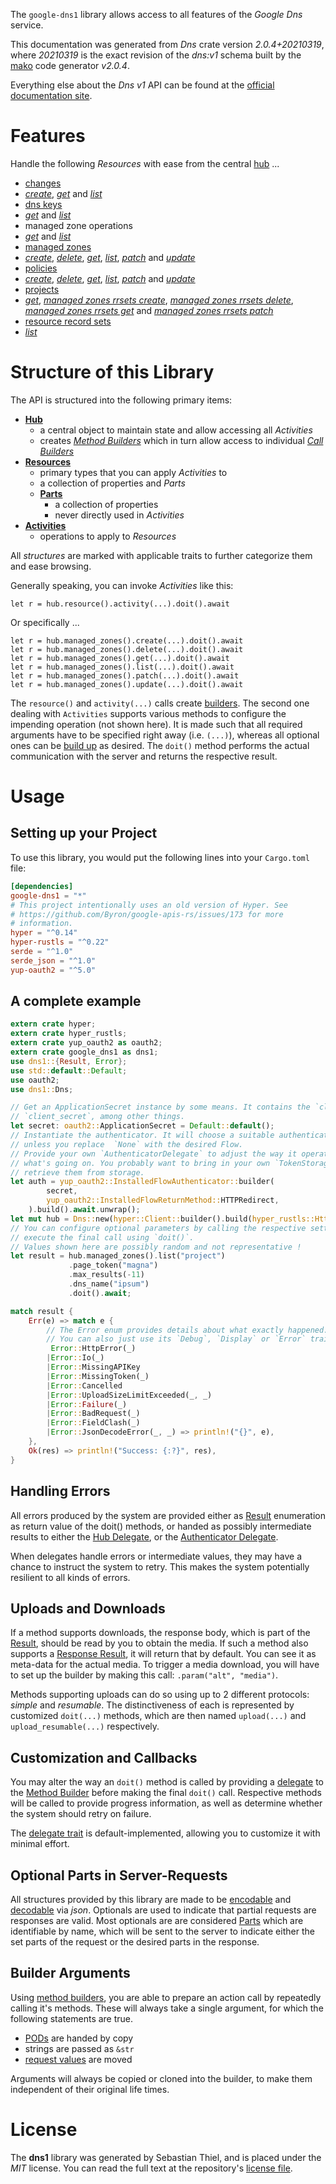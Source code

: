 <!---
DO NOT EDIT !
This file was generated automatically from 'src/mako/api/README.md.mako'
DO NOT EDIT !
-->
The `google-dns1` library allows access to all features of the *Google Dns* service.

This documentation was generated from *Dns* crate version *2.0.4+20210319*, where *20210319* is the exact revision of the *dns:v1* schema built by the [mako](http://www.makotemplates.org/) code generator *v2.0.4*.

Everything else about the *Dns* *v1* API can be found at the
[official documentation site](https://cloud.google.com/dns/docs).
# Features

Handle the following *Resources* with ease from the central [hub](https://docs.rs/google-dns1/2.0.4+20210319/google_dns1/Dns) ... 

* [changes](https://docs.rs/google-dns1/2.0.4+20210319/google_dns1/api::Change)
 * [*create*](https://docs.rs/google-dns1/2.0.4+20210319/google_dns1/api::ChangeCreateCall), [*get*](https://docs.rs/google-dns1/2.0.4+20210319/google_dns1/api::ChangeGetCall) and [*list*](https://docs.rs/google-dns1/2.0.4+20210319/google_dns1/api::ChangeListCall)
* [dns keys](https://docs.rs/google-dns1/2.0.4+20210319/google_dns1/api::DnsKey)
 * [*get*](https://docs.rs/google-dns1/2.0.4+20210319/google_dns1/api::DnsKeyGetCall) and [*list*](https://docs.rs/google-dns1/2.0.4+20210319/google_dns1/api::DnsKeyListCall)
* managed zone operations
 * [*get*](https://docs.rs/google-dns1/2.0.4+20210319/google_dns1/api::ManagedZoneOperationGetCall) and [*list*](https://docs.rs/google-dns1/2.0.4+20210319/google_dns1/api::ManagedZoneOperationListCall)
* [managed zones](https://docs.rs/google-dns1/2.0.4+20210319/google_dns1/api::ManagedZone)
 * [*create*](https://docs.rs/google-dns1/2.0.4+20210319/google_dns1/api::ManagedZoneCreateCall), [*delete*](https://docs.rs/google-dns1/2.0.4+20210319/google_dns1/api::ManagedZoneDeleteCall), [*get*](https://docs.rs/google-dns1/2.0.4+20210319/google_dns1/api::ManagedZoneGetCall), [*list*](https://docs.rs/google-dns1/2.0.4+20210319/google_dns1/api::ManagedZoneListCall), [*patch*](https://docs.rs/google-dns1/2.0.4+20210319/google_dns1/api::ManagedZonePatchCall) and [*update*](https://docs.rs/google-dns1/2.0.4+20210319/google_dns1/api::ManagedZoneUpdateCall)
* [policies](https://docs.rs/google-dns1/2.0.4+20210319/google_dns1/api::Policy)
 * [*create*](https://docs.rs/google-dns1/2.0.4+20210319/google_dns1/api::PolicyCreateCall), [*delete*](https://docs.rs/google-dns1/2.0.4+20210319/google_dns1/api::PolicyDeleteCall), [*get*](https://docs.rs/google-dns1/2.0.4+20210319/google_dns1/api::PolicyGetCall), [*list*](https://docs.rs/google-dns1/2.0.4+20210319/google_dns1/api::PolicyListCall), [*patch*](https://docs.rs/google-dns1/2.0.4+20210319/google_dns1/api::PolicyPatchCall) and [*update*](https://docs.rs/google-dns1/2.0.4+20210319/google_dns1/api::PolicyUpdateCall)
* [projects](https://docs.rs/google-dns1/2.0.4+20210319/google_dns1/api::Project)
 * [*get*](https://docs.rs/google-dns1/2.0.4+20210319/google_dns1/api::ProjectGetCall), [*managed zones rrsets create*](https://docs.rs/google-dns1/2.0.4+20210319/google_dns1/api::ProjectManagedZoneRrsetCreateCall), [*managed zones rrsets delete*](https://docs.rs/google-dns1/2.0.4+20210319/google_dns1/api::ProjectManagedZoneRrsetDeleteCall), [*managed zones rrsets get*](https://docs.rs/google-dns1/2.0.4+20210319/google_dns1/api::ProjectManagedZoneRrsetGetCall) and [*managed zones rrsets patch*](https://docs.rs/google-dns1/2.0.4+20210319/google_dns1/api::ProjectManagedZoneRrsetPatchCall)
* [resource record sets](https://docs.rs/google-dns1/2.0.4+20210319/google_dns1/api::ResourceRecordSet)
 * [*list*](https://docs.rs/google-dns1/2.0.4+20210319/google_dns1/api::ResourceRecordSetListCall)




# Structure of this Library

The API is structured into the following primary items:

* **[Hub](https://docs.rs/google-dns1/2.0.4+20210319/google_dns1/Dns)**
    * a central object to maintain state and allow accessing all *Activities*
    * creates [*Method Builders*](https://docs.rs/google-dns1/2.0.4+20210319/google_dns1/client::MethodsBuilder) which in turn
      allow access to individual [*Call Builders*](https://docs.rs/google-dns1/2.0.4+20210319/google_dns1/client::CallBuilder)
* **[Resources](https://docs.rs/google-dns1/2.0.4+20210319/google_dns1/client::Resource)**
    * primary types that you can apply *Activities* to
    * a collection of properties and *Parts*
    * **[Parts](https://docs.rs/google-dns1/2.0.4+20210319/google_dns1/client::Part)**
        * a collection of properties
        * never directly used in *Activities*
* **[Activities](https://docs.rs/google-dns1/2.0.4+20210319/google_dns1/client::CallBuilder)**
    * operations to apply to *Resources*

All *structures* are marked with applicable traits to further categorize them and ease browsing.

Generally speaking, you can invoke *Activities* like this:

```Rust,ignore
let r = hub.resource().activity(...).doit().await
```

Or specifically ...

```ignore
let r = hub.managed_zones().create(...).doit().await
let r = hub.managed_zones().delete(...).doit().await
let r = hub.managed_zones().get(...).doit().await
let r = hub.managed_zones().list(...).doit().await
let r = hub.managed_zones().patch(...).doit().await
let r = hub.managed_zones().update(...).doit().await
```

The `resource()` and `activity(...)` calls create [builders][builder-pattern]. The second one dealing with `Activities` 
supports various methods to configure the impending operation (not shown here). It is made such that all required arguments have to be 
specified right away (i.e. `(...)`), whereas all optional ones can be [build up][builder-pattern] as desired.
The `doit()` method performs the actual communication with the server and returns the respective result.

# Usage

## Setting up your Project

To use this library, you would put the following lines into your `Cargo.toml` file:

```toml
[dependencies]
google-dns1 = "*"
# This project intentionally uses an old version of Hyper. See
# https://github.com/Byron/google-apis-rs/issues/173 for more
# information.
hyper = "^0.14"
hyper-rustls = "^0.22"
serde = "^1.0"
serde_json = "^1.0"
yup-oauth2 = "^5.0"
```

## A complete example

```Rust
extern crate hyper;
extern crate hyper_rustls;
extern crate yup_oauth2 as oauth2;
extern crate google_dns1 as dns1;
use dns1::{Result, Error};
use std::default::Default;
use oauth2;
use dns1::Dns;

// Get an ApplicationSecret instance by some means. It contains the `client_id` and 
// `client_secret`, among other things.
let secret: oauth2::ApplicationSecret = Default::default();
// Instantiate the authenticator. It will choose a suitable authentication flow for you, 
// unless you replace  `None` with the desired Flow.
// Provide your own `AuthenticatorDelegate` to adjust the way it operates and get feedback about 
// what's going on. You probably want to bring in your own `TokenStorage` to persist tokens and
// retrieve them from storage.
let auth = yup_oauth2::InstalledFlowAuthenticator::builder(
        secret,
        yup_oauth2::InstalledFlowReturnMethod::HTTPRedirect,
    ).build().await.unwrap();
let mut hub = Dns::new(hyper::Client::builder().build(hyper_rustls::HttpsConnector::with_native_roots()), auth);
// You can configure optional parameters by calling the respective setters at will, and
// execute the final call using `doit()`.
// Values shown here are possibly random and not representative !
let result = hub.managed_zones().list("project")
             .page_token("magna")
             .max_results(-11)
             .dns_name("ipsum")
             .doit().await;

match result {
    Err(e) => match e {
        // The Error enum provides details about what exactly happened.
        // You can also just use its `Debug`, `Display` or `Error` traits
         Error::HttpError(_)
        |Error::Io(_)
        |Error::MissingAPIKey
        |Error::MissingToken(_)
        |Error::Cancelled
        |Error::UploadSizeLimitExceeded(_, _)
        |Error::Failure(_)
        |Error::BadRequest(_)
        |Error::FieldClash(_)
        |Error::JsonDecodeError(_, _) => println!("{}", e),
    },
    Ok(res) => println!("Success: {:?}", res),
}

```
## Handling Errors

All errors produced by the system are provided either as [Result](https://docs.rs/google-dns1/2.0.4+20210319/google_dns1/client::Result) enumeration as return value of
the doit() methods, or handed as possibly intermediate results to either the 
[Hub Delegate](https://docs.rs/google-dns1/2.0.4+20210319/google_dns1/client::Delegate), or the [Authenticator Delegate](https://docs.rs/yup-oauth2/*/yup_oauth2/trait.AuthenticatorDelegate.html).

When delegates handle errors or intermediate values, they may have a chance to instruct the system to retry. This 
makes the system potentially resilient to all kinds of errors.

## Uploads and Downloads
If a method supports downloads, the response body, which is part of the [Result](https://docs.rs/google-dns1/2.0.4+20210319/google_dns1/client::Result), should be
read by you to obtain the media.
If such a method also supports a [Response Result](https://docs.rs/google-dns1/2.0.4+20210319/google_dns1/client::ResponseResult), it will return that by default.
You can see it as meta-data for the actual media. To trigger a media download, you will have to set up the builder by making
this call: `.param("alt", "media")`.

Methods supporting uploads can do so using up to 2 different protocols: 
*simple* and *resumable*. The distinctiveness of each is represented by customized 
`doit(...)` methods, which are then named `upload(...)` and `upload_resumable(...)` respectively.

## Customization and Callbacks

You may alter the way an `doit()` method is called by providing a [delegate](https://docs.rs/google-dns1/2.0.4+20210319/google_dns1/client::Delegate) to the 
[Method Builder](https://docs.rs/google-dns1/2.0.4+20210319/google_dns1/client::CallBuilder) before making the final `doit()` call. 
Respective methods will be called to provide progress information, as well as determine whether the system should 
retry on failure.

The [delegate trait](https://docs.rs/google-dns1/2.0.4+20210319/google_dns1/client::Delegate) is default-implemented, allowing you to customize it with minimal effort.

## Optional Parts in Server-Requests

All structures provided by this library are made to be [encodable](https://docs.rs/google-dns1/2.0.4+20210319/google_dns1/client::RequestValue) and 
[decodable](https://docs.rs/google-dns1/2.0.4+20210319/google_dns1/client::ResponseResult) via *json*. Optionals are used to indicate that partial requests are responses 
are valid.
Most optionals are are considered [Parts](https://docs.rs/google-dns1/2.0.4+20210319/google_dns1/client::Part) which are identifiable by name, which will be sent to 
the server to indicate either the set parts of the request or the desired parts in the response.

## Builder Arguments

Using [method builders](https://docs.rs/google-dns1/2.0.4+20210319/google_dns1/client::CallBuilder), you are able to prepare an action call by repeatedly calling it's methods.
These will always take a single argument, for which the following statements are true.

* [PODs][wiki-pod] are handed by copy
* strings are passed as `&str`
* [request values](https://docs.rs/google-dns1/2.0.4+20210319/google_dns1/client::RequestValue) are moved

Arguments will always be copied or cloned into the builder, to make them independent of their original life times.

[wiki-pod]: http://en.wikipedia.org/wiki/Plain_old_data_structure
[builder-pattern]: http://en.wikipedia.org/wiki/Builder_pattern
[google-go-api]: https://github.com/google/google-api-go-client

# License
The **dns1** library was generated by Sebastian Thiel, and is placed 
under the *MIT* license.
You can read the full text at the repository's [license file][repo-license].

[repo-license]: https://github.com/Byron/google-apis-rsblob/main/LICENSE.md
